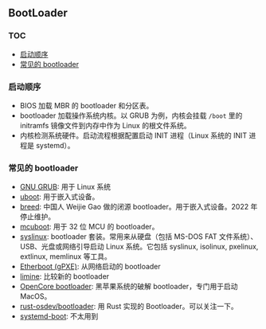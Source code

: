 ## BootLoader

### TOC

<!-- MarkdownTOC GFM -->

- [启动顺序](#启动顺序)
- [常见的 bootloader](#常见的-bootloader)

<!-- /MarkdownTOC -->

### 启动顺序

- BIOS 加载 MBR 的 bootloader 和分区表。
- bootloader 加载操作系统内核。以 GRUB 为例，内核会挂载 `/boot` 里的 initramfs 镜像文件到内存中作为 Linux 的根文件系统。
- 内核检测系统硬件。启动流程根据配置启动 INIT 进程（Linux 系统的 INIT 进程是 systemd）。


### 常见的 bootloader

- [GNU GRUB](./grub.md): 用于 Linux 系统
- [uboot](https://www.denx.de/wiki/U-Boot/): 用于嵌入式设备。
- [breed](https://breed.hackpascal.net/): 中国人 Weijie Gao 做的闭源 bootloader。用于嵌入式设备。2022 年停止维护。
- [mcuboot](https://github.com/mcu-tools/mcuboot): 用于 32 位 MCU 的 bootloader。
- [syslinux](https://wiki.syslinux.org/wiki/index.php?title=The_Syslinux_Project): bootloader 套装。常用来从硬盘（包括 MS-DOS FAT  文件系统）、USB、光盘或网络引导启动 Linux 系统。它包括 syslinux, isolinux, pxelinux, extlinux, memlinux 等工具。
- [Etherboot (gPXE)](http://etherboot.org/wiki/): 从网络启动的 bootloader
- [limine](https://github.com/limine-bootloader/limine): 比较新的 bootloader
- [OpenCore bootloader](https://github.com/acidanthera/OpenCorePkg): 黑苹果系统的破解 bootloader，专门用于启动 MacOS。
- [rust-osdev/bootloader](https://github.com/rust-osdev/bootloader): 用 Rust 实现的 Bootloader。可以关注一下。
- [systemd-boot](https://wiki.archlinux.org/title/Systemd-boot): 不太用到
